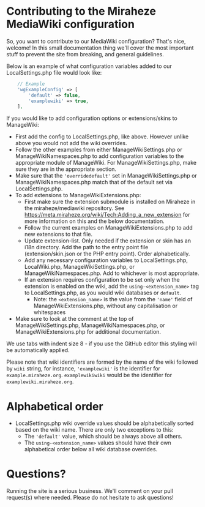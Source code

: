 # Contributing to the Miraheze MediaWiki configuration

So, you want to contribute to our MediaWiki configuration? That's nice, welcome! In this small documentation thing we'll cover the most important stuff to prevent the site from breaking, and general guidelines.

Below is an example of what configuration variables added to our LocalSettings.php file would look like:

```php
 	// Example
 	'wgExampleConfig' => [
 		'default' => false,
 		'examplewiki' => true,
 	],
```

If you would like to add configuration options or extensions/skins to ManageWiki:
* First add the config to LocalSettings.php, like above. However unlike above you would not add the wiki overrides.
* Follow the other examples from either ManageWikiSettings.php or ManageWikiNamespaces.php to add configuration variables to the appropriate module of ManageWiki. For ManageWikiSettings.php, make sure they are in the appropriate section.
* Make sure that the `'overridedefault'` set in ManageWikiSettings.php or ManageWikiNamespaces.php match that of the default set via LocalSettings.php.
* To add extensions to ManageWikiExtensions.php:
  * First make sure the extension submodule is installed on Miraheze in the miraheze/mediawiki repository. See https://meta.miraheze.org/wiki/Tech:Adding_a_new_extension for more information on this and the below documentation.
  * Follow the current examples on ManageWikiExtensions.php to add new extensions to that file.
  * Update extension-list. Only needed if the extension or skin has an i18n directory. Add the path to the entry point file (extension/skin.json or the PHP entry point). Order alphabetically.
  * Add any necessary configuration variables to LocalSettings.php, LocalWiki.php, ManageWikiSettings.php, or ManageWikiNamespaces.php. Add to whichever is most appropriate.
  * If an extension requires configuration to be set only when the extension is enabled on the wiki, add the `using-<extension_name>` tag to LocalSettings.php, as you would wiki databases or `default`.
    * Note: the `<extension_name>` is the value from the `'name'` field of ManageWikiExtensions.php, without any capitalisation or whitespaces
* Make sure to look at the comment at the top of ManageWikiSettings.php, ManageWikiNamespaces.php, or ManageWikiExtensions.php for additional documentation.

We use tabs with indent size 8 - if you use the GitHub editor this styling will be automatically applied.

Please note that wiki identifiers are formed by the name of the wiki followed by `wiki` string, for instance, `'examplewiki'` is the identifier for `example.miraheze.org`. `examplewikiwiki` would be the identifier for `examplewiki.miraheze.org`.

# Alphabetical order

* LocalSettings.php wiki override values should be alphabetically sorted based on the wiki name. There are only two exceptions to this:
  * The `'default'` value, which should be always above all others.
  * The `using-<extension_name>` values should have their own alphabetical order below all wiki database overrides.

# Questions?

Running the site is a serious business. We'll comment on your pull request(s) where needed. Please do not hesitate to ask questions!
